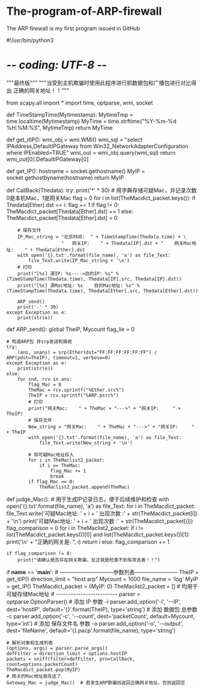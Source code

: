 # The-program-of-ARP-firewall
The ARP firewall is my first program issued in GitHub

#!/usr/bin/python3
# -*- coding: UTF-8 -*-

"""最终版"""
"""当受到主机欺骗时使用此程序进行抓数据包和广播包进行对比得出 正确的网关地址！！"""

from scapy.all import *
import time, optparse, wmi, socket


def TimeStampTime(Mytimestamp):
    MytimeTmp = time.localtime(Mytimestamp)
    MyTime = time.strftime("%Y-%m-%d %H:%M:%S", MytimeTmp)
    return MyTime


def get_itIP():
    wmi_obj = wmi.WMI()
    wmi_sql = "select IPAddress,DefaultIPGateway from Win32_NetworkAdapterConfiguration where IPEnabled=TRUE"
    wmi_out = wmi_obj.query(wmi_sql)
    return wmi_out[0].DefaultIPGateway[0]


def get_IP():
    hostname = socket.gethostname()
    MyIP = socket.gethostbyname(hostname)
    return MyIP


def CallBack(Thedata):
    try:
        print('*' * 30)
        # 用字典存储可疑Mac，并记录次数  0是本机Mac，1是网关Mac
        flag = 0
        for i in list(TheMacdict_packet.keys()):
            if Thedata[Ether].dst == i:
                flag += 1
        if flag != 0:
            TheMacdict_packet[Thedata[Ether].dst] += 1
        else:
            TheMacdict_packet[Thedata[Ether].dst] = 0

        # 保存文件
        IP_Mac_string = "北京时间:  " + TimeStampTime(Thedata.time) + \
                        "   网关IP:    " + Thedata[IP].dst + "    网关Mac地址:    " + Thedata[Ether].dst
        with open('{}.txt'.format(file_name), 'a') as file_Text:
            file_Text.write(IP_Mac_string + '\n')
        # 打印
        print("[%s] 源IP: %s---->目的IP: %s" % (TimeStampTime(Thedata.time), Thedata[IP].src, Thedata[IP].dst))
        print("[%s] 源Mac地址: %s    目的Mac地址: %s" % (TimeStampTime(Thedata.time), Thedata[Ether].src, Thedata[Ether].dst))

        ARP_send()
        print('-' * 30)
    except Exception as e:
        print(str(e))


def ARP_send():
    global TheIP, Mycount
    flag_lie = 0

    # 构造ARP包 并srp发送和接收
    try:
        (ans, unans) = srp(Ether(dst="FF:FF:FF:FF:FF:FF") / ARP(pdst=TheIP), timeout=1, verbose=0)
    except Exception as e:
        print(str(e))
    else:
        for snd, rcv in ans:
            flag_Mac = 0
            TheMac = rcv.sprintf("%Ether.src%")
            TheIP = rcv.sprintf("%ARP.psrc%")
            # 打印
            print("网关Mac:    " + TheMac + "--->" + "网关IP:     " + TheIP)
            # 保存文件
            New_string = "网关Mac:    " + TheMac + "--->" + "网关IP:     " + TheIP
            with open('{}.txt'.format(file_name), 'a') as file_Text:
                file_Text.write(New_string + '\n')

            # 将可疑Mac地址存入
            for i in TheMaclist2_packet:
                if i == TheMac:
                    flag_Mac += 1
                    break
            if flag_Mac == 0:
                TheMaclist2_packet.append(TheMac)


def judge_Mac():
    # 用于生成IP记录日志，便于后续维护和检查
    with open('{}.txt'.format(file_name), 'a') as file_Text:
        for i in TheMacdict_packet:
            file_Text.write('可疑Mac地址:    ' + i + '           出现次数   :' + str(TheMacdict_packet[i]) + '\n')
            print('可疑Mac地址:    ' + i + '           出现次数   :' + str(TheMacdict_packet[i]))
    flag_comparison = 0
    for i in TheMaclist2_packet:
        if i != list(TheMacdict_packet.keys())[0] and list(TheMacdict_packet.keys())[1]:
            print('\n' + "正确的网关是:  ", i)
            return i
        else:
            flag_comparison += 1

    if flag_comparison != 0:
        print("请确认是否存在网关欺骗，反正我是检查不到有攻击者！！")


if __name__ == '__main__':
    # ——————————参数列表————————
    TheIP = get_itIP()
    direction_limit = "host arp"
    Mycount = 1000
    file_name = 'log'
    MyIP = get_IP()
    TheMacdict_packet = {MyIP: 0}
    TheMaclist2_packet = []  # 均用于可疑存储Mac地址
    # -------------------------
    parser = optparse.OptionParser()
    # 添加 IP 参数 -i
    parser.add_option('-i', '--IP', dest='hostIP', default='{}'.format(TheIP), type='string')
    # 添加 数据包 总参数 -c
    parser.add_option('-c', '--count', dest='packetCount', default=Mycount, type='int')
    # 添加 保存文件名 参数 -o
    parser.add_option('-o', '--output', dest='fileName', default='{}.pacp'.format(file_name), type='string')

    # 解析对象和生成列表
    (options, args) = parser.parse_args()
    defFilter = direction_limit + options.hostIP
    packets = sniff(filter=defFilter, prn=CallBack, count=options.packetCount)
    TheMacdict_packet.pop(MyIP)
    # 网关的Mac地址我存这了
    Gateway_Mac = judge_Mac()  # 若发生ARP欺骗则返回正确网关地址，否则返回空
